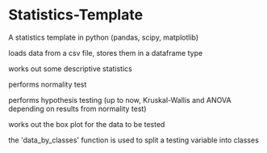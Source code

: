 # Statistics-Template
A statistics template in python (pandas, scipy, matplotlib)

loads data from a csv file, stores them in a dataframe type

works out some descriptive statistics

performs normality test

performs hypothesis testing (up to now, Kruskal-Wallis and ANOVA depending on results from normality test)

works out the box plot for the data to be tested

the 'data_by_classes' function is used to split a testing variable into classes
